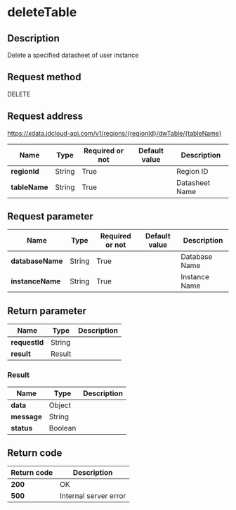 # deleteTable


## Description
Delete a specified datasheet of user instance

## Request method
DELETE

## Request address
https://xdata.jdcloud-api.com/v1/regions/{regionId}/dwTable/{tableName}

|Name|Type|Required or not|Default value|Description|
|---|---|---|---|---|
|**regionId**|String|True||Region ID|
|**tableName**|String|True||Datasheet Name|

## Request parameter
|Name|Type|Required or not|Default value|Description|
|---|---|---|---|---|
|**databaseName**|String|True||Database Name|
|**instanceName**|String|True||Instance Name|


## Return parameter
|Name|Type|Description|
|---|---|---|
|**requestId**|String||
|**result**|Result||


### Result
|Name|Type|Description|
|---|---|---|
|**data**|Object||
|**message**|String||
|**status**|Boolean||

## Return code
|Return code|Description|
|---|---|
|**200**|OK|
|**500**|Internal server error|
